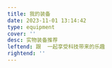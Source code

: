 ```yaml
---
title: 我的装备
date: 2023-11-01 13:14:42
type: equipment
cover: ''
desc: 实物装备推荐
leftend: 跟  一起享受科技带来的乐趣
rightend: ''
---
```

